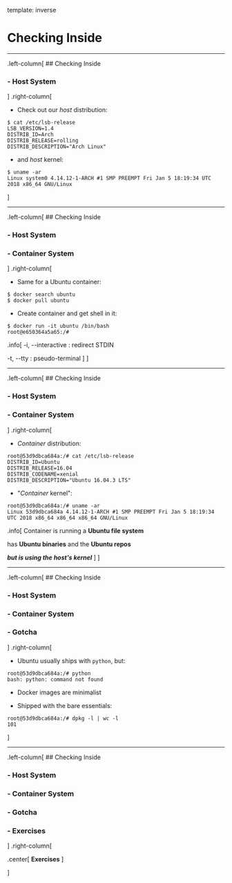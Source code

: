 template: inverse
# Checking Inside

---

.left-column[
    ## Checking Inside
### - Host System
]
.right-column[
* Check out our _host_ distribution:

```
$ cat /etc/lsb-release 
LSB_VERSION=1.4
DISTRIB_ID=Arch
DISTRIB_RELEASE=rolling
DISTRIB_DESCRIPTION="Arch Linux"
```

* and _host_ kernel:

```
$ uname -ar
Linux system0 4.14.12-1-ARCH #1 SMP PREEMPT Fri Jan 5 18:19:34 UTC 2018 x86_64 GNU/Linux
```
]

---

.left-column[
    ## Checking Inside
### - Host System
### - Container System
]
.right-column[
* Same for a Ubuntu container:

```
$ docker search ubuntu
$ docker pull ubuntu
```

* Create container and get shell in it:

```
$ docker run -it ubuntu /bin/bash
root@e650364a5a65:/# 
```

.info[
-i, --interactive : redirect STDIN

-t, --tty : pseudo-terminal
]
]

---

.left-column[
    ## Checking Inside
### - Host System
### - Container System
]
.right-column[
* _Container_ distribution:

```
root@53d9dbca684a:/# cat /etc/lsb-release 
DISTRIB_ID=Ubuntu
DISTRIB_RELEASE=16.04
DISTRIB_CODENAME=xenial
DISTRIB_DESCRIPTION="Ubuntu 16.04.3 LTS"
```

* "_Container_ kernel":

```
root@53d9dbca684a:/# uname -ar
Linux 53d9dbca684a 4.14.12-1-ARCH #1 SMP PREEMPT Fri Jan 5 18:19:34 UTC 2018 x86_64 x86_64 x86_64 GNU/Linux
```

.info[
Container is running a **Ubuntu file system**

has **Ubuntu binaries** and the **Ubuntu repos**

**_but is using the host's kernel_**
]
]

---

.left-column[
    ## Checking Inside
### - Host System
### - Container System
### - Gotcha
]
.right-column[
* Ubuntu usually ships with `python`, but:

```
root@53d9dbca684a:/# python
bash: python: command not found
```

* Docker images are minimalist

* Shipped with the bare essentials:

```
root@53d9dbca684a:/# dpkg -l | wc -l
101
```
]

---

.left-column[
    ## Checking Inside
### - Host System
### - Container System
### - Gotcha
### - Exercises
]
.right-column[

.center[
**Exercises**
]

]
